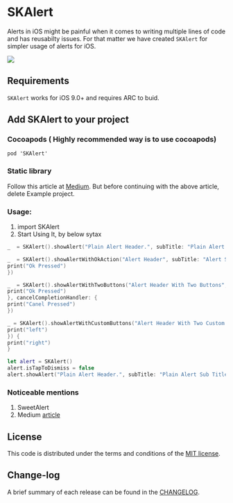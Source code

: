 # SKAlert

Alerts in iOS might be painful when it comes to writing multiple lines of code and has reusabilty issues. For that matter we have created `SKAlert` for simpler usage of alerts for iOS.

![](https://user-images.githubusercontent.com/40866243/42735853-4e0f32f2-8879-11e8-8fb4-1ebf14987998.gif)


## Requirements

`SKAlert` works for iOS 9.0+ and requires ARC to buid.

## Add SKAlert to your project

### Cocoapods ( Highly recommended way is to use cocoapods)
`pod 'SKAlert'`

### Static library

Follow this article at [Medium](https://medium.com/@nishantnitb/writing-custom-universal-framework-in-xcode-9-and-ios-11-7a63a2ce024a). But before continuing with the above article, delete Example project.

### Usage:

1. import SKAlert
2. Start Using It, by below sytax
```swift
_  = SKAlert().showAlert("Plain Alert Header.", subTitle: "Plain Alert Sub Title")
```
```swift
_  = SKAlert().showAlertWithOkAction("Alert Header", subTitle: "Alert Sub Title", okCompletionHandler: {
print("Ok Pressed")
})
```
```swift
_  = SKAlert().showAlertWithTwoButtons("Alert Header With Two Buttons", subTitle: "Alert Sub Title With Two Buttons", okCompletionHandler: {
print("Ok Pressed")
}, cancelCompletionHandler: {
print("Canel Pressed")
})
```
```swift
_ = SKAlert().showAlertWithCustomButtons("Alert Header With Two Custom Buttons", subTitle: "Sub title with custom buttons with Handlers........!!!", leftBtnTitle: "Left", leftBtnColor: UIColor.black, rightBtnTitle: "right", rightBtnColor: UIColor.red, leftCompletionHandler: {
print("left")
}) {
print("right")
}
```
```swift
let alert = SKAlert()
alert.isTapToDismiss = false
alert.showAlert("Plain Alert Header.", subTitle: "Plain Alert Sub Title")
```

### Noticeable mentions

1. SweetAlert
2. Medium [article](https://medium.com/flawless-app-stories/getting-started-with-reusable-frameworks-for-ios-development-f00d74827d11)
## License

This code is distributed under the terms and conditions of the [MIT license](LICENSE).

## Change-log

A brief summary of each release can be found in the [CHANGELOG](CHANGELOG.md). 
